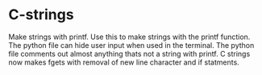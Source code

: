 # C-strings
Make strings with printf.
Use this to make strings with the printf function.
The python file can hide user input when used in the terminal.
The python file comments out almost anything thats not a string with printf.
C strings now makes fgets with removal of new line character and if statments.
